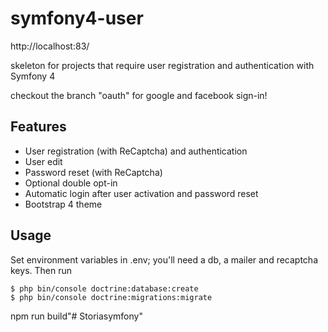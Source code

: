 # symfony4-user

http://localhost:83/


skeleton for projects that require user registration and authentication with Symfony 4

checkout the branch "oauth" for google and facebook sign-in!

## Features

* User registration (with ReCaptcha) and authentication
* User edit
* Password reset (with ReCaptcha)
* Optional double opt-in
* Automatic login after user activation and password reset
* Bootstrap 4 theme

## Usage

Set environment variables in .env; you'll need a db, a mailer and recaptcha keys. Then run

	$ php bin/console doctrine:database:create
	$ php bin/console doctrine:migrations:migrate
	
	
 npm run build"# Storiasymfony" 
